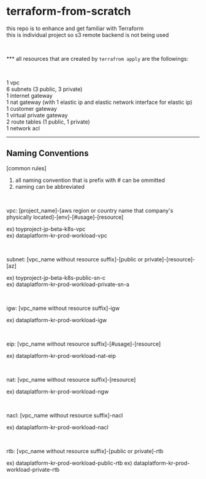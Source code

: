 # terraform-from-scratch
this repo is to enhance and get familiar with Terraform <br />
this is individual project so s3 remote backend is not being used <br />

&emsp;

*** all resources that are created by ``terrafrom apply`` are the followings:

&emsp;

1 vpc <br />
6 subnets (3 public, 3 private) <br />
1 internet gateway <br />
1 nat gateway (with 1 elastic ip and elastic network interface for elastic ip) <br />
1 customer gateway <br />
1 virtual private gateway <br />
2 route tables (1 public, 1 private) <br />
1 network acl 

---
## Naming Conventions
[common rules]
1. all naming convention that is prefix with # can be ommitted
2. naming can be abbreviated 

&emsp;

vpc: [project_name]-[aws region or country name that company's physically located]-[env]-[#usage]-[resource]

ex) toyproject-jp-beta-k8s-vpc <br />
ex) dataplatform-kr-prod-workload-vpc

&emsp;

subnet: [vpc_name without resource suffix]-[public or private]-[resource]-[az]

ex) toyproject-jp-beta-k8s-public-sn-c <br />
ex) dataplatform-kr-prod-workload-private-sn-a

&emsp;

igw: [vpc_name without resource suffix]-igw

ex) dataplatform-kr-prod-workload-igw

&emsp;

eip: [vpc_name without resource suffix]-[#usage]-[resource]

ex) dataplatform-kr-prod-workload-nat-eip

&emsp;

nat: [vpc_name without resource suffix]-[resource]

ex) dataplatform-kr-prod-workload-ngw

&emsp;

nacl: [vpc_name without resource suffix]-nacl

ex) dataplatform-kr-prod-workload-nacl

&emsp;

rtb: [vpc_name without resource suffix]-[public or private]-rtb

ex) dataplatform-kr-prod-workload-public-rtb
ex) dataplatform-kr-prod-workload-private-rtb
